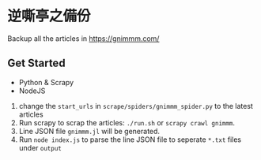 # 逆嘶亭之備份

Backup all the articles in https://gnimmm.com/

## Get Started

* Python & Scrapy
* NodeJS

1. change the `start_urls` in `scrape/spiders/gnimmm_spider.py` to the latest articles
2. Run scrapy to scrap the articles: `./run.sh` or `scrapy crawl gnimmm`.
3. Line JSON file `gnimmm.jl` will be generated.
4. Run `node index.js` to parse the line JSON file to seperate `*.txt` files under `output`
